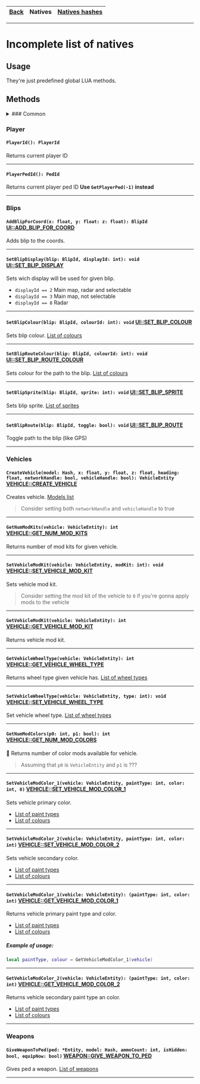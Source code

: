 [Back](Readme.md)|Natives|[Natives hashes](NativesHashes.md)
---|---|---

---

# Incomplete list of natives


## Usage

They're just predefined global LUA methods.


## Methods

<details>
  <summary>
    ### Common
  </summary>

#### `RequestModel(model: Hash): void`
Request to load the given model. Model could be vehicle, ped, weapon or object

---

#### `HasModelLoaded(model: Hash): bool`
Returns `true` if given model has been loaded, `false` otherwise.

> Better check if model loaded before using it

---

#### `HasCollisionForModelLoaded(model: Hash): bool`
Returns `true` if collisions for given has been loaded, `false` otherwise.

> Better check if model loaded before using it

---

#### `GetHashKey(value: string): Hash`
Returns hash key from string name.

> Like for value `NERO` it will return 1034187331

---

</details>

### Player

#### `PlayerId(): PlayerId`
Returns current player ID

---

#### `PlayerPedId(): PedId`
Returns current player ped ID
**Use `GetPlayerPed(-1)` instead**

---


### Blips

#### `AddBlipForCoord(x: float, y: float: z: float): BlipId` [UI::ADD_BLIP_FOR_COORD](http://www.dev-c.com/nativedb/func/info/5a039bb0bca604b6)

Adds blip to the coords.

---

#### `SetBlipDisplay(blip: BlipId, displayId: int): void` [UI::SET_BLIP_DISPLAY](http://www.dev-c.com/nativedb/func/info/9029b2f3da924928)

Sets wich display will be used for given blip.

- `displayId == 2` Main map, radar and selectable
- `displayId == 3` Main map, not selectable
- `displayId == 8` Radar

---

#### `SetBlipColour(blip: BlipId, colourId: int): void` [UI::SET_BLIP_COLOUR](http://www.dev-c.com/nativedb/func/info/03d7fb09e75d6b7e)

Sets blip colour. [List of colours](https://github.com/RiderSx/fr-docs/blob/master/Lists/BlipsColours.png)

---

#### `SetBlipRouteColour(blip: BlipId, colourId: int): void` [UI::SET_BLIP_ROUTE_COLOUR](http://www.dev-c.com/nativedb/func/info/837155cd2f63da09)

Sets colour for the path to the blip. [List of colours](https://github.com/RiderSx/fr-docs/blob/master/Lists/BlipsColours.png)

---

#### `SetBlipSprite(blip: BlipId, sprite: int): void` [UI::SET_BLIP_SPRITE](http://www.dev-c.com/nativedb/func/info/df735600a4696daf)

Sets blip sprite. [List of sprites](https://wiki.gtanet.work/index.php?title=Blips)

---

#### `SetBlipRoute(blip: BlipId, toggle: bool): void` [UI::SET_BLIP_ROUTE](http://www.dev-c.com/nativedb/func/info/4f7d8a9bfb0b43e9)

Toggle path to the blip (like GPS)

---


### Vehicles

#### `CreateVehicle(model: Hash, x: float, y: float, z: float, heading: float, networkHandle: bool, vehicleHandle: bool): VehicleEntity` [VEHICLE::CREATE_VEHICLE](http://www.dev-c.com/nativedb/func/info/af35d0d2583051b0)

Creates vehicle. [Models list](https://wiki.gtanet.work/index.php?title=Vehicle_Models)

> Consider setting both `networkHandle` and `vehicleHandle` to true

---

#### `GetNumModKits(vehicle: VehicleEntity): int` [VEHICLE::GET_NUM_MOD_KITS](http://www.dev-c.com/nativedb/func/info/33f2e3fe70eaae1d)
Returns number of mod kits for given vehicle.

---

#### `SetVehicleModKit(vehicle: VehicleEntity, modKit: int): void` [VEHICLE::SET_VEHICLE_MOD_KIT](http://www.dev-c.com/nativedb/func/info/1f2aa07f00b3217a)
Sets vehicle mod kit.

> Consider setting the mod kit of the vehicle to `0` if you're gonna apply mods to the vehicle

---

#### `GetVehicleModKit(vehicle: VehicleEntity): int` [VEHICLE::GET_VEHICLE_MOD_KIT](http://www.dev-c.com/nativedb/func/info/6325d1a044ae510d)
Returns vehicle mod kit.

---

#### `GetVehicleWheelType(vehicle: VehicleEntity): int` [VEHICLE::GET_VEHICLE_WHEEL_TYPE](http://www.dev-c.com/nativedb/func/info/b3ed1bfb4be636dc)
Returns wheel type given vehicle has. [List of wheel types](https://github.com/RiderSx/fr-docs/blob/master/Lists/WheelTypes.md)

---

#### `SetVehicleWheelType(vehicle: VehicleEntity, type: int): void` [VEHICLE::SET_VEHICLE_WHEEL_TYPE](http://www.dev-c.com/nativedb/func/info/487eb21cc7295ba1)
Set vehicle wheel type. [List of wheel types](https://github.com/RiderSx/fr-docs/blob/master/Lists/WheelTypes.md)

---

#### `GetNumModColors(p0: int, p1: bool): int` [VEHICLE::GET_NUM_MOD_COLORS](http://www.dev-c.com/nativedb/func/info/a551be18c11a476d)
:no_entry_sign: Returns number of color mods available for vehicle.

> Assuming that `p0` is `VehicleEntity` and `p1` is ???

---

#### `SetVehicleModColor_1(vehicle: VehicleEntity, paintType: int, color: int, 0)` [VEHICLE::SET_VEHICLE_MOD_COLOR_1](http://www.dev-c.com/nativedb/func/info/43feb945ee7f85b8)
Sets vehicle primary color.

- [List of paint types](https://github.com/RiderSx/fr-docs/blob/master/Lists/VehicleColoursTypes.md)
- [List of colours](https://github.com/RiderSx/fr-docs/blob/master/Lists/VehicleColours.md)

---

#### `SetVehicleModColor_2(vehicle: VehicleEntity, paintType: int, color: int)` [VEHICLE::SET_VEHICLE_MOD_COLOR_2](http://www.dev-c.com/nativedb/func/info/816562badfdec83e)
Sets vehicle secondary color.

- [List of paint types](https://github.com/RiderSx/fr-docs/blob/master/Lists/VehicleColoursTypes.md)
- [List of colours](https://github.com/RiderSx/fr-docs/blob/master/Lists/VehicleColours.md)

---

#### `GetVehicleModColor_1(vehicle: VehicleEntity): (paintType: int, color: int)` [VEHICLE::GET_VEHICLE_MOD_COLOR_1](http://www.dev-c.com/nativedb/func/info/e8d65ca700c9a693)
Returns vehicle primary paint type and color.

- [List of paint types](https://github.com/RiderSx/fr-docs/blob/master/Lists/VehicleColoursTypes.md)
- [List of colours](https://github.com/RiderSx/fr-docs/blob/master/Lists/VehicleColours.md)

##### Example of usage:

```lua
local paintType, colour = GetVehicleModColor_1(vehicle)
```

---

#### `GetVehicleModColor_2(vehicle: VehicleEntity): (paintType: int, color: int)` [VEHICLE::GET_VEHICLE_MOD_COLOR_2](http://www.dev-c.com/nativedb/func/info/81592be4e3878728)
Returns vehicle secondary paint type an color.

- [List of paint types](https://github.com/RiderSx/fr-docs/blob/master/Lists/VehicleColoursTypes.md)
- [List of colours](https://github.com/RiderSx/fr-docs/blob/master/Lists/VehicleColours.md)

---


### Weapons

#### `GiveWeaponToPed(ped: *Entity, model: Hash, ammoCount: int, isHidden: bool, equipNow: bool)` [WEAPON::GIVE_WEAPON_TO_PED](http://www.dev-c.com/nativedb/func/info/bf0fd6e56c964fcb)

Gives ped a weapon. [List of weapons](https://wiki.gtanet.work/index.php?title=Weapons_Models)

---
